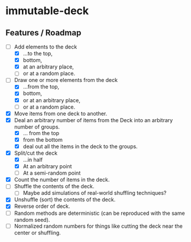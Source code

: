 # immutable-deck

## Features / Roadmap

- [ ] Add elements to the deck
  - [X] ...to the top,
  - [X] bottom,
  - [X] at an arbitrary place,
  - [ ] or at a random place.
- [ ] Draw one or more elements from the deck 
  - [X] ...from the top,
  - [X] bottom,
  - [X] or at an arbitrary place,
  - [ ] or at a random place.
- [X] Move items from one deck to another.
- [X] Deal an arbitrary number of items from the Deck into an arbitrary number of groups.
  - [X] ... from the top
  - [X] from the bottom
  - [X] deal out all the items in the deck to the groups.
- [X] Split/cut the deck
  - [X] ...in half
  - [X] At an arbitrary point
  - [ ] At a semi-random point
- [X] Count the number of items in the deck.
- [ ] Shuffle the contents of the deck.
  - [ ] Maybe add simulations of real-world shuffling techniques?
- [X] Unshuffle (sort) the contents of the deck.
- [X] Reverse order of deck.
- [ ] Random methods are deterministic (can be reproduced with the same random seed).
- [ ] Normalized random numbers for things like cutting the deck near the center or shuffling.
